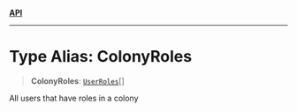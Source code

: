 [**API**](../README.md)

***

# Type Alias: ColonyRoles

> **ColonyRoles**: [`UserRoles`](UserRoles.md)[]

All users that have roles in a colony
